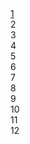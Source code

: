 <style>
    @import url('./css/base.css');
    @import url('./css/photo-grid.css');
</style>

<div class="photo-grid">
  <a href="https://www.google.com"><div
        class="card card-tall card-wide"
        style="background-image:url('https://images.unsplash.com/photo-1558981359-219d6364c9c8?ixlib=rb-1.2.1&ixid=eyJhcHBfaWQiOjEyMDd9&auto=format&fit=crop&w=2100&q=80')"
      >
        1
      </div></a>
      <div
        class="card card-tall"
        style="background-image:url('https://images.unsplash.com/photo-1583585635793-0e1894c169bd?ixlib=rb-1.2.1&ixid=eyJhcHBfaWQiOjEyMDd9&auto=format&fit=crop&w=913&q=80')"
      >
        2
      </div>
      <div
        class="card"
        style="background-image:url('https://images.unsplash.com/photo-1583531172005-814191b8b6c0?ixlib=rb-1.2.1&ixid=eyJhcHBfaWQiOjEyMDd9&auto=format&fit=crop&w=975&q=80')"
      >
        3
      </div>
      <div
        class="card"
        style="background-image:url('https://images.unsplash.com/photo-1583426573939-97d09302d76a?ixlib=rb-1.2.1&ixid=eyJhcHBfaWQiOjEyMDd9&auto=format&fit=crop&w=968&q=80')"
      >
        4
      </div>
      <div
        class="card"
        style="background-image:url('https://images.unsplash.com/photo-1583532452513-a02186582ccd?ixlib=rb-1.2.1&ixid=eyJhcHBfaWQiOjEyMDd9&auto=format&fit=crop&w=1950&q=80')"
      >
        5
      </div>
      <div
        class="card"
        style="background-image:url('https://images.unsplash.com/photo-1583445013765-46c20c4a6772?ixlib=rb-1.2.1&ixid=eyJhcHBfaWQiOjEyMDd9&auto=format&fit=crop&w=1950&q=80')"
      >
        6
      </div>
      <div
        class="card card-wide"
        style="background-image:url('https://images.unsplash.com/photo-1583562835057-a62d1beffbf3?ixlib=rb-1.2.1&ixid=eyJhcHBfaWQiOjEyMDd9&auto=format&fit=crop&w=949&q=80')"
      >
        7
      </div>
      <div
        class="card"
        style="background-image:url('https://images.unsplash.com/photo-1583483425010-c566431a7710?ixlib=rb-1.2.1&ixid=eyJhcHBfaWQiOjEyMDd9&auto=format&fit=crop&w=1951&q=80')"
      >
        8
      </div>
      <div
        class="card"
        style="background-image:url('https://images.unsplash.com/photo-1583500557349-fb5238f8d946?ixlib=rb-1.2.1&ixid=eyJhcHBfaWQiOjEyMDd9&auto=format&fit=crop&w=1949&q=80')"
      >
        9
      </div>
      <div
        class="card"
        style="background-image:url('https://images.unsplash.com/photo-1583468323330-9032ad490fed?ixlib=rb-1.2.1&ixid=eyJhcHBfaWQiOjEyMDd9&auto=format&fit=crop&w=1955&q=80')"
      >
        10
      </div>
      <div
        class="card"
        style="background-image:url('https://images.unsplash.com/photo-1583425423320-2386622cd2e4?ixlib=rb-1.2.1&ixid=eyJhcHBfaWQiOjEyMDd9&auto=format&fit=crop&w=1980&q=80')"
      >
        11
      </div>
      <div
        class="card"
        style="background-image:url('https://images.unsplash.com/photo-1583518257225-f9a8081f6a84?ixlib=rb-1.2.1&ixid=eyJhcHBfaWQiOjEyMDd9&auto=format&fit=crop&w=1950&q=80')"
      >
        12
      </div>
</div>
